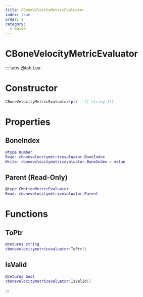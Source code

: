 ```yaml
---
title: CBoneVelocityMetricEvaluator
index: true
order: 2
category:
  - Guide
---
```


# CBoneVelocityMetricEvaluator

::: tabs
@tab Lua
# Constructor
```lua
CBoneVelocityMetricEvaluator(ptr --[[ string ]])
```
# Properties
## BoneIndex 
```lua
@type number
Read: cbonevelocitymetricevaluator.BoneIndex
Write: cbonevelocitymetricevaluator.BoneIndex = value
```
## Parent (Read-Only)
```lua
@type CMotionMetricEvaluator
Read: cbonevelocitymetricevaluator.Parent
```
# Functions
## ToPtr
```lua
@returns string
cbonevelocitymetricevaluator:ToPtr()
```
## IsValid
```lua
@returns bool
cbonevelocitymetricevaluator:IsValid()
```

:::
